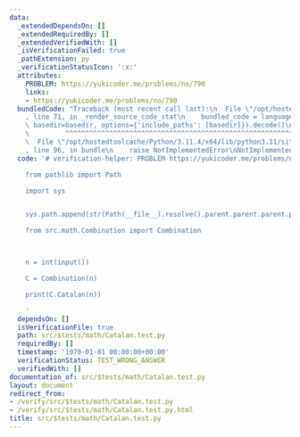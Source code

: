 ```yaml
---
data:
  _extendedDependsOn: []
  _extendedRequiredBy: []
  _extendedVerifiedWith: []
  _isVerificationFailed: true
  _pathExtension: py
  _verificationStatusIcon: ':x:'
  attributes:
    PROBLEM: https://yukicoder.me/problems/no/790
    links:
    - https://yukicoder.me/problems/no/790
  bundledCode: "Traceback (most recent call last):\n  File \"/opt/hostedtoolcache/Python/3.11.4/x64/lib/python3.11/site-packages/onlinejudge_verify/documentation/build.py\"\
    , line 71, in _render_source_code_stat\n    bundled_code = language.bundle(stat.path,\
    \ basedir=basedir, options={'include_paths': [basedir]}).decode()\n          \
    \         ^^^^^^^^^^^^^^^^^^^^^^^^^^^^^^^^^^^^^^^^^^^^^^^^^^^^^^^^^^^^^^^^^^^^^^^^^^^^^^^^^\n\
    \  File \"/opt/hostedtoolcache/Python/3.11.4/x64/lib/python3.11/site-packages/onlinejudge_verify/languages/python.py\"\
    , line 96, in bundle\n    raise NotImplementedError\nNotImplementedError\n"
  code: '# verification-helper: PROBLEM https://yukicoder.me/problems/no/790

    from pathlib import Path

    import sys


    sys.path.append(str(Path(__file__).resolve().parent.parent.parent.parent))

    from src.math.Combination import Combination



    n = int(input())

    C = Combination(n)

    print(C.Catalan(n))

    '
  dependsOn: []
  isVerificationFile: true
  path: src/$tests/math/Catalan.test.py
  requiredBy: []
  timestamp: '1970-01-01 00:00:00+00:00'
  verificationStatus: TEST_WRONG_ANSWER
  verifiedWith: []
documentation_of: src/$tests/math/Catalan.test.py
layout: document
redirect_from:
- /verify/src/$tests/math/Catalan.test.py
- /verify/src/$tests/math/Catalan.test.py.html
title: src/$tests/math/Catalan.test.py
---
```

